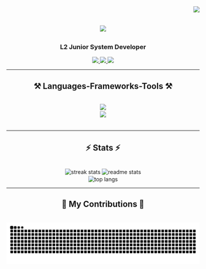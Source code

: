 <img align="right" src="https://visitor-badge.laobi.icu/badge?page_id=matthew-gernale.matthew-gernale" />

<h1 align="center">
  <img src="https://readme-typing-svg.herokuapp.com/?font=Righteous&size=35&center=true&vCenter=true&width=500&height=70&duration=3000&lines=Hi+there+👋;I'm+Matt!" />
</h1>

<h3 align="center">L2 Junior System Developer</h3>

<div align="center">
  <a href="mailto:matthewgernale26@gmail.com">
    <img src="https://img.shields.io/badge/Gmail-FFFFFF?style=for-the-badge&logo=gmail&logoColor=red" />
  </a>
  <a href="https://www.linkedin.com/in/john-matthew-gernale-baa2b4299/">
    <img src="https://img.shields.io/badge/LinkedIn-0077B5?style=for-the-badge&logo=linkedin&logoColor=white" target="_blank" />
  </a>
  <a href="https://matthew-gernale.github.io/gernale-portfolio/">
    <img src="https://img.shields.io/badge/Portfolio-FF3562?style=for-the-badge&logo=todoist&logoColor=white" target="_blank" />
  </a>
</div>

<hr />

<h2 align="center">⚒️ Languages-Frameworks-Tools ⚒️</h2>
<br />
<div align="center">
  <img src="https://skillicons.dev/icons?i=cs,js,java,php,cpp,dotnet,wasm,react,tailwind,bootstrap,css,html" /><br />
  <img src="https://skillicons.dev/icons?i=git,github,bash,postman,regex,visualstudio,vscode,figma,mysql,eclipse,arduino,ps" />
</div>

<br />
<hr />

<h2 align="center">⚡ Stats ⚡</h2>
<br />
<div align="center">
  <!-- Streak Stats -->
  <img width=390 src="https://streak-stats.demolab.com/?user=matthew-gernale&count_private=true&theme=react&border_radius=10" alt="streak stats" />
  <!-- Github Stats -->
  <img width=390 src="https://github-readme-stats.vercel.app/api?username=matthew-gernale&count_private=true&show_icons=true&theme=react&rank_icon=github&border_radius=10" alt="readme stats" />
  <br/>
  <!-- Top Programming Languages -->
  <img width=325 align="center" src="https://github-readme-stats.vercel.app/api/top-langs/?username=matthew-gernale&hide=HTML&langs_count=8&layout=compact&theme=react&border_radius=10&size_weight=0.5&count_weight=0.5&exclude_repo=github-readme-stats" alt="top langs" />
</div>


<hr />
<div align="center">
  <h2>🐍 My Contributions 🐍</h2>
  <br>
  <img alt="snake eating my contributions" src="https://raw.githubusercontent.com/matthew-gernale/matthew-gernale/output/github-contribution-grid-snake.svg" />
  
  <br/><br/><br/>
</div>




